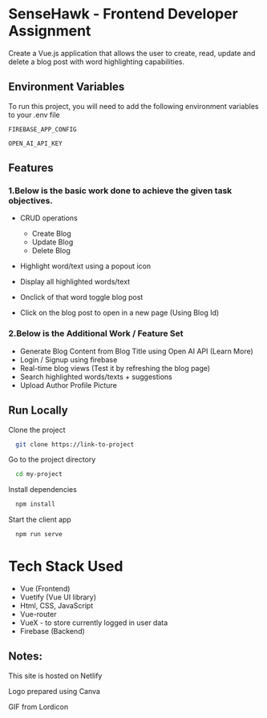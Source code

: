 
# SenseHawk - Frontend Developer Assignment

Create a Vue.js application that allows the user to create, read, update and delete a blog post
with word highlighting capabilities.


## Environment Variables

To run this project, you will need to add the following environment variables to your .env file

`FIREBASE_APP_CONFIG`

`OPEN_AI_API_KEY`


## Features

### 1.Below is the basic work done to achieve the given task objectives.

- CRUD operations

    - Create Blog                    
    - Update Blog
    - Delete Blog

- Highlight word/text using a popout icon
- Display all highlighted words/text
- Onclick of that word toggle blog post
- Click on the blog post to open in a new page (Using Blog Id)


### 2.Below is the Additional Work / Feature Set 

- Generate Blog Content from Blog Title using Open AI API (Learn More)
- Login / Signup using firebase
- Real-time blog views (Test it by refreshing the blog page)
- Search highlighted words/texts + suggestions
- Upload Author Profile Picture



## Run Locally

Clone the project

```bash
  git clone https://link-to-project
```

Go to the project directory

```bash
  cd my-project
```

Install dependencies

```bash
  npm install
```

Start the client app

```bash
  npm run serve
```




# Tech Stack Used

- Vue (Frontend)
- Vuetify (Vue UI library)
- Html, CSS, JavaScript
- Vue-router
- VueX - to store currently logged in user data
- Firebase (Backend)


## Notes:

This site is hosted on Netlify

Logo prepared using Canva

GIF from Lordicon
